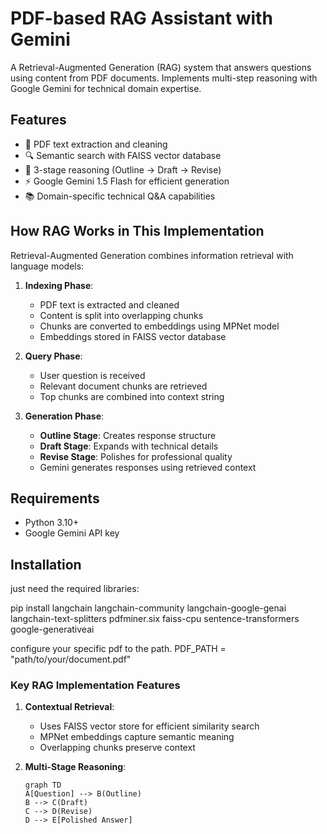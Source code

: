 # PDF-based RAG Assistant with Gemini



A Retrieval-Augmented Generation (RAG) system that answers questions using content from PDF documents. Implements multi-step reasoning with Google Gemini for technical domain expertise.

## Features

- 📄 PDF text extraction and cleaning
- 🔍 Semantic search with FAISS vector database
- 🧠 3-stage reasoning (Outline → Draft → Revise)
- ⚡ Google Gemini 1.5 Flash for efficient generation
- 📚 Domain-specific technical Q&A capabilities

## How RAG Works in This Implementation

Retrieval-Augmented Generation combines information retrieval with language models:

1. **Indexing Phase**:
   - PDF text is extracted and cleaned
   - Content is split into overlapping chunks
   - Chunks are converted to embeddings using MPNet model
   - Embeddings stored in FAISS vector database

2. **Query Phase**:
   - User question is received
   - Relevant document chunks are retrieved
   - Top chunks are combined into context string

3. **Generation Phase**:
   - **Outline Stage**: Creates response structure
   - **Draft Stage**: Expands with technical details
   - **Revise Stage**: Polishes for professional quality
   - Gemini generates responses using retrieved context

## Requirements

- Python 3.10+
- Google Gemini API key

## Installation
just need the required libraries: 

pip install langchain
langchain-community
langchain-google-genai
langchain-text-splitters
pdfminer.six
faiss-cpu
sentence-transformers
google-generativeai

configure your specific pdf to the path. PDF_PATH = "path/to/your/document.pdf"


### Key RAG Implementation Features

1. **Contextual Retrieval**:
   - Uses FAISS vector store for efficient similarity search
   - MPNet embeddings capture semantic meaning
   - Overlapping chunks preserve context

2. **Multi-Stage Reasoning**:
   ```mermaid
   graph TD
   A[Question] --> B(Outline)
   B --> C(Draft)
   C --> D(Revise)
   D --> E[Polished Answer]
